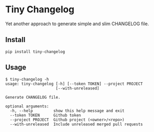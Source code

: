 # Tiny Changelog

Yet another approach to generate simple and slim CHANGELOG file.

## Install

    pip install tiny-changelog

## Usage

    $ tiny-changelog -h
    usage: tiny-changelog [-h] [--token TOKEN] --project PROJECT
                          [--with-unreleased]

    Generate CHANGELOG file.

    optional arguments:
      -h, --help         show this help message and exit
      --token TOKEN      Github token
      --project PROJECT  Github project (<owner>/<repo>)
      --with-unreleased  Include unreleased merged pull requests
